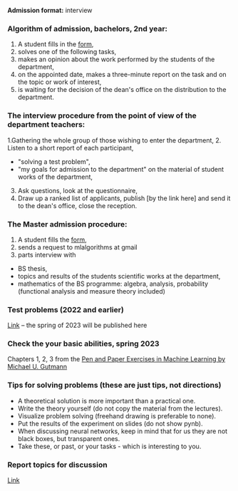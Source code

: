 <!--## The 2022 admission to Master's programme
The admission will be anounced in **May, June or July** at your request to mlalgorithms(at)gmail.com.-->

**Admission format:** interview

### Algorithm of admission, bachelors, 2nd year:

1. A student fills in the [form](http://bit.ly/1lFrFha),
2. solves one of the following tasks,
3. makes an opinion about the work performed by the students of the department,
4. on the appointed date, makes a three-minute report on the task and on the topic or work of interest,
5. is waiting for the decision of the dean's office on the distribution to the department.

### The interview procedure from the point of view of the department teachers:
1.Gathering the whole group of those wishing to enter the department,
2. Listen to a short report of each participant,
  - "solving a test problem",
  - "my goals for admission to the department" on the material of student works of the department,
3. Ask questions, look at the questionnaire,
4. Draw up a ranked list of applicants, publish [by the link here] and send it to the dean's office, close the reception.

### The Master admission procedure:
1. A student fills the [form](http://bit.ly/1lFrFha),
2. sends a request to mlalgorithms at gmail
3. parts interview with
  - BS thesis,
  - topics and results of the students scientific works at the department,
  - mathematics of the BS programme: algebra, analysis, probability (functional analysis and measure theory included) 

### Test problems (2022 and earlier)
[Link](http://www.machinelearning.ru/wiki/index.php?title=%D0%9F%D1%80%D0%BE%D0%B1%D0%BD%D1%8B%D0%B5_%D0%B7%D0%B0%D0%B4%D0%B0%D1%87%D0%B8) – the spring of 2023 will be published here

### Check the your basic abilities, spring 2023  
Chapters 1, 2, 3 from the [Pen and Paper Exercises in Machine Learning by Michael U. Gutmann](https://arxiv.org/abs/2206.13446)

### Tips for solving problems (these are just tips, not directions)
- A theoretical solution is more important than a practical one.
- Write the theory yourself (do not copy the material from the lectures).
- Visualize problem solving (freehand drawing is preferable to none).
- Put the results of the experiment on slides (do not show pynb).
- When discussing neural networks, keep in mind that for us they are not black boxes, but transparent ones.
- Take these, or past, or your tasks - which is interesting to you.

### Report topics for discussion
[Link](http://www.machinelearning.ru/wiki/index.php?title=%D0%98%D0%BD%D1%82%D0%B5%D0%BB%D0%BB%D0%B5%D0%BA%D1%82%D1%83%D0%B0%D0%BB%D1%8C%D0%BD%D1%8B%D0%B5_%D1%81%D0%B8%D1%81%D1%82%D0%B5%D0%BC%D1%8B_%28%D0%BA%D0%B0%D1%84%D0%B5%D0%B4%D1%80%D0%B0_%D0%9C%D0%A4%D0%A2%D0%98%29/%D0%9F%D1%80%D0%B8%D0%B5%D0%BC_%D1%81%D1%82%D1%83%D0%B4%D0%B5%D0%BD%D1%82%D0%BE%D0%B2#.D0.A1.D0.BF.D0.B8.D1.81.D0.BE.D0.BA_.D1.82.D0.B5.D0.BC_.D0.B4.D0.BB.D1.8F_.D0.BA.D1.80.D0.B0.D1.82.D0.BA.D0.B8.D1.85_.D0.B4.D0.BE.D0.BA.D0.BB.D0.B0.D0.B4.D0.BE.D0.B2) 
